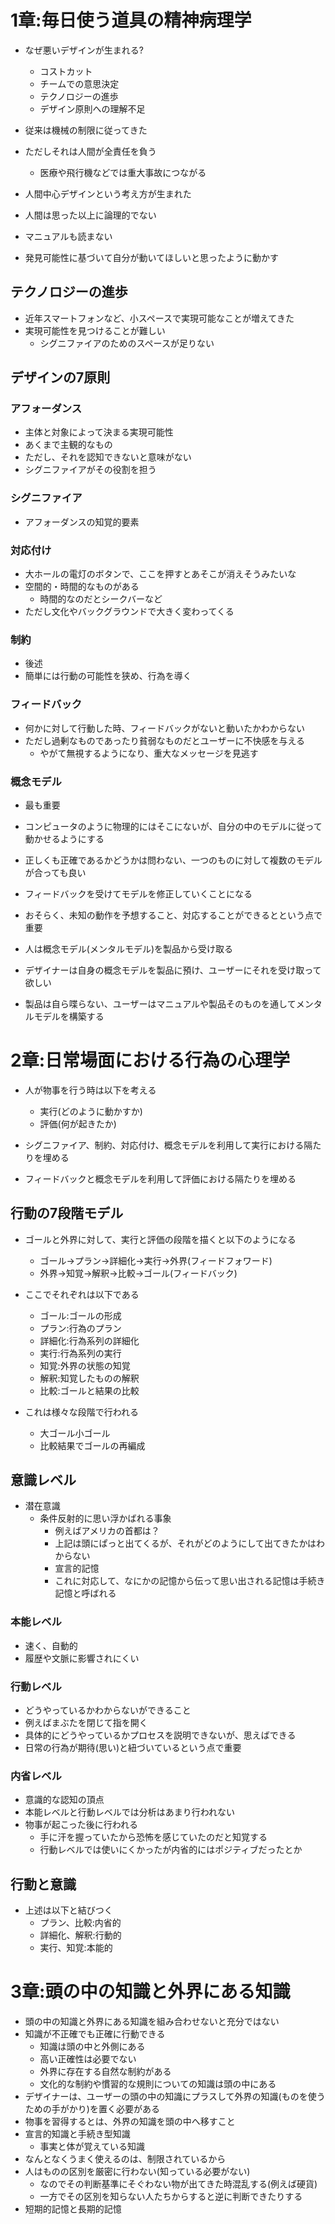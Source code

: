 # 1章:毎日使う道具の精神病理学
- なぜ悪いデザインが生まれる?
    - コストカット
    - チームでの意思決定
    - テクノロジーの進歩
    - デザイン原則への理解不足

- 従来は機械の制限に従ってきた
- ただしそれは人間が全責任を負う
    - 医療や飛行機などでは重大事故につながる
- 人間中心デザインという考え方が生まれた

- 人間は思った以上に論理的でない
- マニュアルも読まない
- 発見可能性に基づいて自分が動いてほしいと思ったように動かす

## テクノロジーの進歩
- 近年スマートフォンなど、小スペースで実現可能なことが増えてきた
- 実現可能性を見つけることが難しい
    - シグニファイアのためのスペースが足りない

## デザインの7原則
### アフォーダンス
- 主体と対象によって決まる実現可能性
- あくまで主観的なもの
- ただし、それを認知できないと意味がない
- シグニファイアがその役割を担う

### シグニファイア
- アフォーダンスの知覚的要素

### 対応付け
- 大ホールの電灯のボタンで、ここを押すとあそこが消えそうみたいな
- 空間的・時間的なものがある
    - 時間的なのだとシークバーなど
- ただし文化やバックグラウンドで大きく変わってくる

### 制約
- 後述
- 簡単には行動の可能性を狭め、行為を導く

### フィードバック
- 何かに対して行動した時、フィードバックがないと動いたかわからない
- ただし過剰なものであったり貧弱なものだとユーザーに不快感を与える
    - やがて無視するようになり、重大なメッセージを見逃す

### 概念モデル
- 最も重要
- コンピュータのように物理的にはそこにないが、自分の中のモデルに従って動かせるようにする
- 正しくも正確であるかどうかは問わない、一つのものに対して複数のモデルが合っても良い
- フィードバックを受けてモデルを修正していくことになる
- おそらく、未知の動作を予想すること、対応することができるとという点で重要

- 人は概念モデル(メンタルモデル)を製品から受け取る
- デザイナーは自身の概念モデルを製品に預け、ユーザーにそれを受け取って欲しい
- 製品は自ら喋らない、ユーザーはマニュアルや製品そのものを通してメンタルモデルを構築する

# 2章:日常場面における行為の心理学
- 人が物事を行う時は以下を考える
    - 実行(どのように動かすか)
    - 評価(何が起きたか)

- シグニファイア、制約、対応付け、概念モデルを利用して実行における隔たりを埋める
- フィードバックと概念モデルを利用して評価における隔たりを埋める

## 行動の7段階モデル
- ゴールと外界に対して、実行と評価の段階を描くと以下のようになる
    - ゴール→プラン→詳細化→実行→外界(フィードフォワード)
    - 外界→知覚→解釈→比較→ゴール(フィードバック)
- ここでそれぞれは以下である
    - ゴール:ゴールの形成
    - プラン:行為のプラン
    - 詳細化:行為系列の詳細化
    - 実行:行為系列の実行
    - 知覚:外界の状態の知覚
    - 解釈:知覚したものの解釈
    - 比較:ゴールと結果の比較

- これは様々な段階で行われる
    - 大ゴール小ゴール
    - 比較結果でゴールの再編成

## 意識レベル
- 潜在意識
    - 条件反射的に思い浮かばれる事象
        - 例えばアメリカの首都は？
        - 上記は頭にぱっと出てくるが、それがどのようにして出てきたかはわからない
        - 宣言的記憶
        - これに対応して、なにかの記憶から伝って思い出される記憶は手続き記憶と呼ばれる

### 本能レベル
- 速く、自動的
- 履歴や文脈に影響されにくい

### 行動レベル
- どうやっているかわからないができること
- 例えばまぶたを閉じて指を開く
- 具体的にどうやっているかプロセスを説明できないが、思えばできる
- 日常の行為が期待(思い)と紐づいているという点で重要

### 内省レベル
- 意識的な認知の頂点
- 本能レベルと行動レベルでは分析はあまり行われない
- 物事が起こった後に行われる
    - 手に汗を握っていたから恐怖を感じていたのだと知覚する
    - 行動レベルでは使いにくかったが内省的にはポジティブだったとか

## 行動と意識
- 上述は以下と結びつく
    - プラン、比較:内省的
    - 詳細化、解釈:行動的
    - 実行、知覚:本能的

# 3章:頭の中の知識と外界にある知識
- 頭の中の知識と外界にある知識を組み合わせないと充分ではない
- 知識が不正確でも正確に行動できる
    - 知識は頭の中と外側にある
    - 高い正確性は必要でない
    - 外界に存在する自然な制約がある
    - 文化的な制約や慣習的な規則についての知識は頭の中にある
- デザイナーは、ユーザーの頭の中の知識にプラスして外界の知識(ものを使うための手がかり)を置く必要がある
- 物事を習得するとは、外界の知識を頭の中へ移すこと
- 宣言的知識と手続き型知識
    - 事実と体が覚えている知識
- なんとなくうまく使えるのは、制限されているから
- 人はものの区別を厳密に行わない(知っている必要がない)
    - なのでその判断基準にそぐわない物が出てきた時混乱する(例えば硬貨)
    - 一方でその区別を知らない人たちからすると逆に判断できたりする
- 短期的記憶と長期的記憶